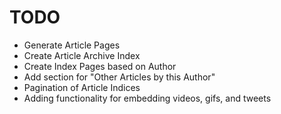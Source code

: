 # TODO

- Generate Article Pages
- Create Article Archive Index
- Create Index Pages based on Author
- Add section for "Other Articles by this Author"
- Pagination of Article Indices
- Adding functionality for embedding videos, gifs, and tweets

